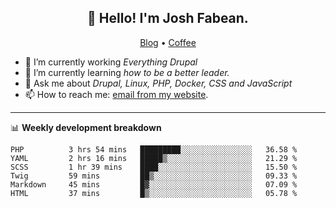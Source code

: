 <h2 align="center">👋 Hello! I'm Josh Fabean.</h2>
<p align="center">
  <a href="https://joshfabean.com">Blog</a> •
  <a href="https://www.buymeacoffee.com/LSxne6Yr4">Coffee</a>
</p>

- 🔭 I’m currently working *Everything Drupal*
- 🌱 I’m currently learning *how to be a better leader.*
- 💬 Ask me about *Drupal, Linux, PHP, Docker, CSS and JavaScript*
- 📫 How to reach me: [email from my website](https://joshfabean.com).

-------

📊 **Weekly development breakdown**
<!--START_SECTION:waka-->

```text
PHP          3 hrs 54 mins   █████████░░░░░░░░░░░░░░░░   36.58 %
YAML         2 hrs 16 mins   █████▒░░░░░░░░░░░░░░░░░░░   21.29 %
SCSS         1 hr 39 mins    ████░░░░░░░░░░░░░░░░░░░░░   15.50 %
Twig         59 mins         ██▒░░░░░░░░░░░░░░░░░░░░░░   09.33 %
Markdown     45 mins         █▓░░░░░░░░░░░░░░░░░░░░░░░   07.09 %
HTML         37 mins         █▒░░░░░░░░░░░░░░░░░░░░░░░   05.78 %
```

<!--END_SECTION:waka-->

<!--
**fabean/fabean** is a ✨ _special_ ✨ repository because its `README.md` (this file) appears on your GitHub profile.

Here are some ideas to get you started:

- 🔭 I’m currently working on ...
- 🌱 I’m currently learning ...
- 👯 I’m looking to collaborate on ...
- 🤔 I’m looking for help with ...
- 💬 Ask me about ...
- 📫 How to reach me: ...
- 😄 Pronouns: ...
- ⚡ Fun fact: ...
-->
